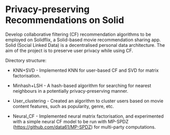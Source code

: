 # Privacy-preserving Recommendations on Solid 
Develop collaborative filtering (CF) recommendation algorithms to be employed on Solidflix, a Solid-based movie recommendation sharing app. Solid (Social Linked Data) is a decentralised personal data architecture. The aim of the project is to preserve user privacy while using CF.


Directory structure:

- KNN+SVD - Implemented KNN for user-based CF and SVD for matrix factorisation.

- Minhash+LSH - A hash-based algorithm for searching for nearest neighbours in a potentially privacy-preserving manner. 

- User_clustering - Created an algorithm to cluster users based on movie content features, such as popularity, genre, etc.

- Neural_CF - Implemented neural matrix factorisation, and experimented with a simple neural CF model to be run with MP-SPDZ (https://github.com/data61/MP-SPDZ) for multi-party computations. 
